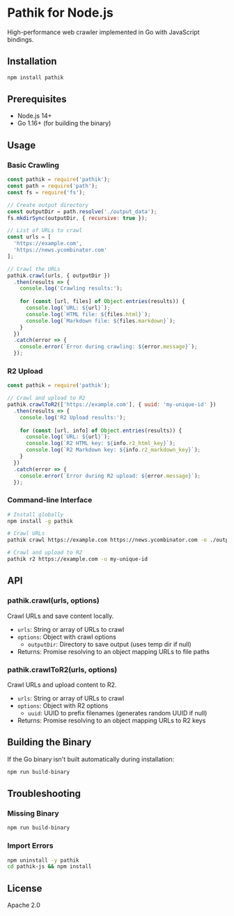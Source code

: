 # Pathik for Node.js

High-performance web crawler implemented in Go with JavaScript bindings.

## Installation

```bash
npm install pathik
```

## Prerequisites

- Node.js 14+
- Go 1.16+ (for building the binary)

## Usage

### Basic Crawling

```javascript
const pathik = require('pathik');
const path = require('path');
const fs = require('fs');

// Create output directory
const outputDir = path.resolve('./output_data');
fs.mkdirSync(outputDir, { recursive: true });

// List of URLs to crawl
const urls = [
  'https://example.com',
  'https://news.ycombinator.com'
];

// Crawl the URLs
pathik.crawl(urls, { outputDir })
  .then(results => {
    console.log('Crawling results:');
    
    for (const [url, files] of Object.entries(results)) {
      console.log(`URL: ${url}`);
      console.log(`HTML file: ${files.html}`);
      console.log(`Markdown file: ${files.markdown}`);
    }
  })
  .catch(error => {
    console.error(`Error during crawling: ${error.message}`);
  });
```

### R2 Upload

```javascript
const pathik = require('pathik');

// Crawl and upload to R2
pathik.crawlToR2(['https://example.com'], { uuid: 'my-unique-id' })
  .then(results => {
    console.log('R2 Upload results:');
    
    for (const [url, info] of Object.entries(results)) {
      console.log(`URL: ${url}`);
      console.log(`R2 HTML key: ${info.r2_html_key}`);
      console.log(`R2 Markdown key: ${info.r2_markdown_key}`);
    }
  })
  .catch(error => {
    console.error(`Error during R2 upload: ${error.message}`);
  });
```

### Command-line Interface

```bash
# Install globally
npm install -g pathik

# Crawl URLs
pathik crawl https://example.com https://news.ycombinator.com -o ./output

# Crawl and upload to R2
pathik r2 https://example.com -u my-unique-id
```

## API

### pathik.crawl(urls, options)

Crawl URLs and save content locally.

- `urls`: String or array of URLs to crawl
- `options`: Object with crawl options
  - `outputDir`: Directory to save output (uses temp dir if null)
- Returns: Promise resolving to an object mapping URLs to file paths

### pathik.crawlToR2(urls, options)

Crawl URLs and upload content to R2.

- `urls`: String or array of URLs to crawl
- `options`: Object with R2 options
  - `uuid`: UUID to prefix filenames (generates random UUID if null)
- Returns: Promise resolving to an object mapping URLs to R2 keys

## Building the Binary

If the Go binary isn't built automatically during installation:

```bash
npm run build-binary
```

## Troubleshooting

### Missing Binary

```bash
npm run build-binary
```

### Import Errors

```bash
npm uninstall -y pathik
cd pathik-js && npm install
```

## License

Apache 2.0 